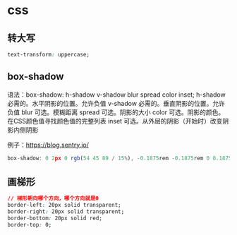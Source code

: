 # css

## 转大写

```css
text-transform: uppercase;
```

## box-shadow

语法：box-shadow: h-shadow v-shadow blur spread color inset;
h-shadow	必需的。水平阴影的位置。允许负值
v-shadow	必需的。垂直阴影的位置。允许负值
blur	可选。模糊距离
spread	可选。阴影的大小
color	可选。阴影的颜色。在CSS颜色值寻找颜色值的完整列表
inset	可选。从外层的阴影（开始时）改变阴影内侧阴影

例子：https://blog.sentry.io/

```js
box-shadow: 0 2px 0 rgb(54 45 89 / 15%), -0.1875rem -0.1875rem 0 0.1875rem #f2b712, 0 0 0 0.375rem #e1567c;
```

## 画梯形

```css
// 梯形朝向哪个方向，哪个方向就是0
border-left: 20px solid transparent;
border-right: 20px solid transparent;
border-bottom: 20px solid red;
border-top: 0;
```
